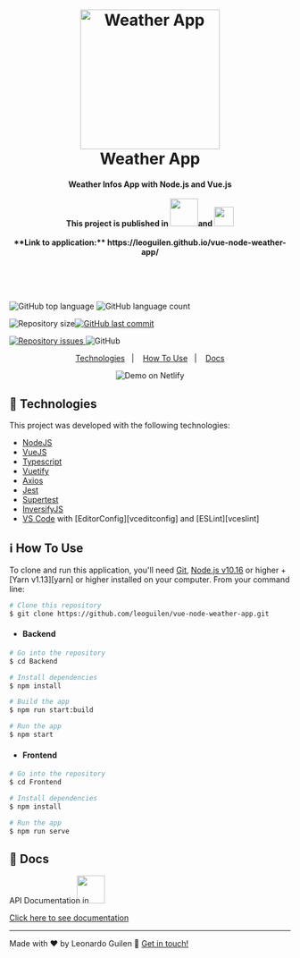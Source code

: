 <h1 align="center">
    <img alt="Weather App" height="250px"  src="https://res.cloudinary.com/leoguilen/image/upload/v1589507434/Img_Readme/logo-app_pinoqc.webp" />
    <br>
    Weather App
</h1>

<h4 align="center">
  Weather Infos App with Node.js and Vue.js<br/><br/>
    This project is published in <img height="50" src="https://res.cloudinary.com/leoguilen/image/upload/v1589509035/Img_Readme/heroku_sceih7.png">and  <img height="35" src="https://res.cloudinary.com/leoguilen/image/upload/v1589509224/Img_Readme/ghpages_msx2pi.png"> <br/><br/>
     **Link to application:** https://leoguilen.github.io/vue-node-weather-app/
</h4>
​									     

​								


  <img alt="GitHub top language" src="https://img.shields.io/github/languages/top/leoguilen/vue-node-weather-app.svg">			


  <img alt="GitHub language count" src="https://img.shields.io/github/languages/count/leoguilen/vue-node-weather-app.svg">

​    <img alt="Repository size" src="https://img.shields.io/github/repo-size/leoguilen/vue-node-weather-app.svg">
  <a href="https://github.com/leoguilen/vue-node-weather-app/commits/master">
​    <img alt="GitHub last commit" src="https://img.shields.io/github/last-commit/leoguilen/vue-node-weather-app.svg">
  </a>

  <a href="https://github.com/leoguilen/vue-node-weather-app/issues">
    <img alt="Repository issues" src="https://img.shields.io/github/issues/leoguilen/vue-node-weather-app.svg">
  </a>

  <img alt="GitHub" src="https://img.shields.io/github/license/leoguilen/vue-node-weather-app.svg">

<p align="center">
  <a href="#rocket-technologies">Technologies</a>&nbsp;&nbsp;&nbsp;|&nbsp;&nbsp;&nbsp;
  <a href="#information_source-how-to-use">How To Use</a>&nbsp;&nbsp;&nbsp;|&nbsp;&nbsp;&nbsp;
  <a href="#file_folder-docs">Docs</a>
</p>

<p align="center">
  <img alt="Demo on Netlify" src="https://res.cloudinary.com/leoguilen/image/upload/v1589512399/Img_Readme/demonstracao_weather_app1_nosi2s.gif">
</p>

## :rocket: Technologies

This project was developed with the following technologies:

-  [NodeJS](https://nodejs.org/)
-  [VueJS](https://vuejs.org/)
-  [Typescript](https://www.typescriptlang.org/)
-  [Vuetify](https://vuetifyjs.com/en/)
-  [Axios](https://github.com/axios/axios)
-  [Jest](https://jestjs.io/)
-  [Supertest](https://github.com/visionmedia/supertest)
-  [InversifyJS](http://inversify.io/)
-  [VS Code][vc] with [EditorConfig][vceditconfig] and [ESLint][vceslint]

## :information_source: How To Use

To clone and run this application, you'll need [Git](https://git-scm.com), [Node.js v10.16][nodejs] or higher + [Yarn v1.13][yarn] or higher installed on your computer. From your command line:

```bash
# Clone this repository
$ git clone https://github.com/leoguilen/vue-node-weather-app.git
```

- #### Backend

```bash
# Go into the repository
$ cd Backend

# Install dependencies
$ npm install

# Build the app
$ npm run start:build

# Run the app
$ npm start
```

- #### Frontend

```bash
# Go into the repository
$ cd Frontend

# Install dependencies
$ npm install

# Run the app
$ npm run serve
```

##  :file_folder: Docs

API Documentation in <img src="https://res.cloudinary.com/leoguilen/image/upload/v1589509592/Img_Readme/swagger_ujstzg.png" height="50" style="margin-left: -25px"/>

[Click here to see documentation](https://app.swaggerhub.com/apis-docs/leoguilen/API_ServicoPrevisaoClima/1.0.0)

---

Made with ♥ by Leonardo Guilen :wave: [Get in touch!](https://www.linkedin.com/in/leonardo-guilen/)

[nodejs]: https://nodejs.org/
[npm]: https://www.npmjs.com/
[swagger]: https://swagger.io/
[vc]: https://code.visualstudio.com/



